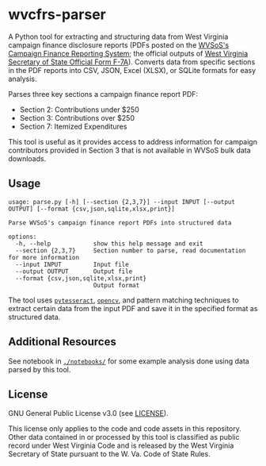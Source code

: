 # wvcfrs-parser

A Python tool for extracting and structuring data from West Virginia campaign finance disclosure reports (PDFs posted on the [WVSoS's Campaign Finance Reporting System](https://cfrs.wvsos.gov/); the official outputs of [West Virginia Secretary of State Official Form F-7A]()). Converts data from specific sections in the PDF reports into CSV, JSON, Excel (XLSX), or SQLite formats for easy analysis.

 Parses three key sections a campaign finance report PDF:
  - Section 2: Contributions under $250
  - Section 3: Contributions over $250
  - Section 7: Itemized Expenditures

 This tool is useful as it provides access to address information for campaign contributors provided in Section 3 that is not available in WVSoS bulk data downloads.

## Usage

```
usage: parse.py [-h] [--section {2,3,7}] --input INPUT [--output OUTPUT] [--format {csv,json,sqlite,xlsx,print}]

Parse WVSoS's campaign finance report PDFs into structured data

options:
  -h, --help            show this help message and exit
  --section {2,3,7}     Section number to parse, read documentation for more information
  --input INPUT         Input file
  --output OUTPUT       Output file
  --format {csv,json,sqlite,xlsx,print}
                        Output format
```

The tool uses [`pytesseract`](https://pypi.org/project/pytesseract/), [`opencv`](https://opencv.org/), and pattern matching techniques to extract certain data from the input PDF and save it in the specified format as structured data.

## Additional Resources

See notebook in [`./notebooks/`](./notebooks/) for some example analysis done using data parsed by this tool.

## License
GNU General Public License v3.0 (see [LICENSE](./LICENSE)).

This license only applies to the code and code assets in this repository. Other data contained in or processed by this tool is classified as public record under West Virginia Code and is released by the West Virginia Secretary of State pursuant to the W. Va. Code of State Rules.